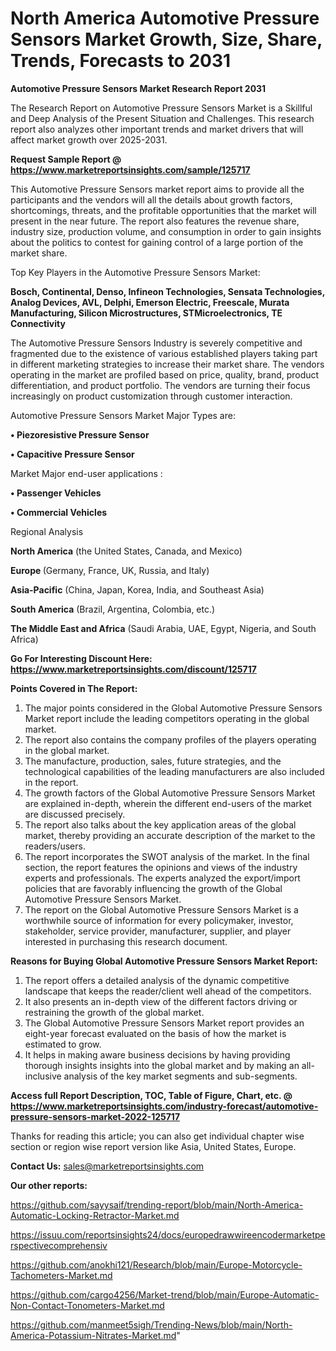# North America Automotive Pressure Sensors Market Growth, Size, Share, Trends, Forecasts to 2031

<strong>Automotive Pressure Sensors Market Research Report 2031</strong>

The Research Report on Automotive Pressure Sensors Market is a Skillful and Deep Analysis of the Present Situation and Challenges. This research report also analyzes other important trends and market drivers that will affect market growth over 2025-2031.

<strong>Request Sample Report @ <a href=https://www.marketreportsinsights.com/sample/125717>https://www.marketreportsinsights.com/sample/125717</a></strong>

This Automotive Pressure Sensors market report aims to provide all the participants and the vendors will all the details about growth factors, shortcomings, threats, and the profitable opportunities that the market will present in the near future. The report also features the revenue share, industry size, production volume, and consumption in order to gain insights about the politics to contest for gaining control of a large portion of the market share.

Top Key Players in the Automotive Pressure Sensors Market:

<strong>Bosch, Continental, Denso, Infineon Technologies, Sensata Technologies, Analog Devices, AVL, Delphi, Emerson Electric, Freescale, Murata Manufacturing, Silicon Microstructures, STMicroelectronics, TE Connectivity</strong>

The Automotive Pressure Sensors Industry is severely competitive and fragmented due to the existence of various established players taking part in different marketing strategies to increase their market share. The vendors operating in the market are profiled based on price, quality, brand, product differentiation, and product portfolio. The vendors are turning their focus increasingly on product customization through customer interaction.

Automotive Pressure Sensors Market Major Types are:

<strong>• Piezoresistive Pressure Sensor

• Capacitive Pressure Sensor</strong>

Market Major end-user applications :

<strong>• Passenger Vehicles

• Commercial Vehicles</strong>

Regional Analysis

</u><strong><b>North America</b></strong> (the United States, Canada, and Mexico)

<strong><b>Europe </b></strong>(Germany, France, UK, Russia, and Italy)

<strong><b>Asia-Pacific</b></strong> (China, Japan, Korea, India, and Southeast Asia)

<strong><b>South America</b></strong> (Brazil, Argentina, Colombia, etc.)

<strong><b>The Middle East and Africa</b></strong> (Saudi Arabia, UAE, Egypt, Nigeria, and South Africa)

<strong>Go For Interesting Discount Here: <a href=https://www.marketreportsinsights.com/discount/125717>https://www.marketreportsinsights.com/discount/125717</a></strong>

<strong>Points Covered in The Report:</strong>
<ol>
  <li>The major points considered in the Global Automotive Pressure Sensors Market report include the leading competitors operating in the global market.</li>
  <li>The report also contains the company profiles of the players operating in the global market.</li>
  <li>The manufacture, production, sales, future strategies, and the technological capabilities of the leading manufacturers are also included in the report.</li>
  <li>The growth factors of the Global Automotive Pressure Sensors Market are explained in-depth, wherein the different end-users of the market are discussed precisely.</li>
  <li>The report also talks about the key application areas of the global market, thereby providing an accurate description of the market to the readers/users.</li>
  <li>The report incorporates the SWOT analysis of the market. In the final section, the report features the opinions and views of the industry experts and professionals. The experts analyzed the export/import policies that are favorably influencing the growth of the Global Automotive Pressure Sensors Market.</li>
  <li>The report on the Global Automotive Pressure Sensors Market is a worthwhile source of information for every policymaker, investor, stakeholder, service provider, manufacturer, supplier, and player interested in purchasing this research document.</li>
</ol>
<strong>Reasons for Buying Global Automotive Pressure Sensors Market Report:</strong>

<ol>
  <li>The report offers a detailed analysis of the dynamic competitive landscape that keeps the reader/client well ahead of the competitors.</li>
  <li>It also presents an in-depth view of the different factors driving or restraining the growth of the global market.</li>
  <li>The Global Automotive Pressure Sensors Market report provides an eight-year forecast evaluated on the basis of how the market is estimated to grow.</li>
  <li>It helps in making aware business decisions by having providing thorough insights insights into the global market and by making an all-inclusive analysis of the key market segments and sub-segments.</li>
</ol>
<strong>Access full Report Description, TOC, Table of Figure, Chart, etc. @ <a href=https://www.marketreportsinsights.com/industry-forecast/automotive-pressure-sensors-market-2022-125717>https://www.marketreportsinsights.com/industry-forecast/automotive-pressure-sensors-market-2022-125717</a></strong>


Thanks for reading this article; you can also get individual chapter wise section or region wise report version like Asia, United States, Europe.

<strong>Contact Us:</strong>
sales@marketreportsinsights.com

<strong>Our other reports:</strong>

<a href=https://github.com/sayysaif/trending-report/blob/main/North-America-Automatic-Locking-Retractor-Market.md>https://github.com/sayysaif/trending-report/blob/main/North-America-Automatic-Locking-Retractor-Market.md</a>

<a href=https://issuu.com/reportsinsights24/docs/europedrawwireencodermarketperspectivecomprehensiv>https://issuu.com/reportsinsights24/docs/europedrawwireencodermarketperspectivecomprehensiv</a>

<a href=https://github.com/anokhi121/Research/blob/main/Europe-Motorcycle-Tachometers-Market.md>https://github.com/anokhi121/Research/blob/main/Europe-Motorcycle-Tachometers-Market.md</a>

<a href=https://github.com/cargo4256/Market-trend/blob/main/Europe-Automatic-Non-Contact-Tonometers-Market.md>https://github.com/cargo4256/Market-trend/blob/main/Europe-Automatic-Non-Contact-Tonometers-Market.md</a>

<a href=https://github.com/manmeet5sigh/Trending-News/blob/main/North-America-Potassium-Nitrates-Market.md>https://github.com/manmeet5sigh/Trending-News/blob/main/North-America-Potassium-Nitrates-Market.md</a>"
